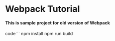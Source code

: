 # Webpack Tutorial

#### This is sample project for old version of Webpack

code```
npm install
npm run build
```